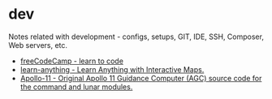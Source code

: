# dev
Notes related with development - configs, setups, GIT, IDE, SSH, Composer, Web servers, etc.

* [freeCodeCamp - learn to code](https://github.com/freeCodeCamp/freeCodeCamp)
* [learn-anything - Learn Anything with Interactive Maps.](https://github.com/learn-anything/learn-anything)
* [Apollo-11 - Original Apollo 11 Guidance Computer (AGC) source code for the command and lunar modules.](https://github.com/chrislgarry/Apollo-11)